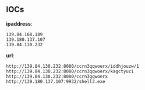 
## IOCs

__ipaddress__:

```text
139.84.168.189
139.180.137.107
139.84.130.232
```
__url__:

```text
http://139.84.130.232:8080/ccrn3qqwoerx/iddhjouzw/1
http://139.84.130.232:8080/ccrn3qqwoerx/kagctyuci
http://139.84.130.232:8080/ccrn3qqwoerx
http://139.180.137.107:9932/shell3.exe
```